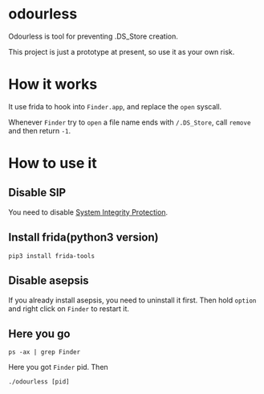 # odourless

Odourless is tool for preventing .DS_Store creation.

This project is just a prototype at present, so use it as your own risk.

# How it works

It use frida to hook into `Finder.app`, and replace the `open` syscall.

Whenever `Finder` try to `open` a file name ends with `/.DS_Store`, call `remove` and then return `-1`.

# How to use it

## Disable SIP

You need to disable [System Integrity Protection](https://support.apple.com/en-us/HT204899).

## Install frida(python3 version)

```
pip3 install frida-tools
```

## Disable asepsis
If you already install asepsis, you need to uninstall it first. Then hold `option` and right click on `Finder` to restart it.

## Here you go

```
ps -ax | grep Finder
```

Here you got `Finder` pid. Then 

```
./odourless [pid]
```